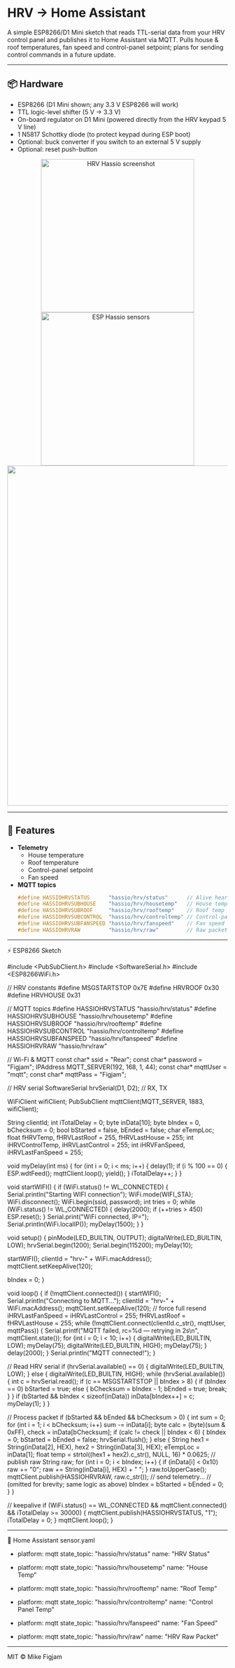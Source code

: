 # HRV → Home Assistant

A simple ESP8266/D1 Mini sketch that reads TTL-serial data from your HRV control panel and publishes it to Home Assistant via MQTT. Pulls house & roof temperatures, fan speed and control-panel setpoint; plans for sending control commands in a future update.

---

## 📦 Hardware

- ESP8266 (D1 Mini shown; any 3.3 V ESP8266 will work)  
- TTL logic-level shifter (5 V → 3.3 V)  
- On-board regulator on D1 Mini (powered directly from the HRV keypad 5 V line)  
- 1 N5817 Schottky diode (to protect keypad during ESP boot)  
- Optional: buck converter if you switch to an external 5 V supply  
- Optional: reset push-button  

<p align="center">
  <img src="https://user-images.githubusercontent.com/29391962/141737219-631d36ff-4ed0-4e42-ac0c-32908596b6b3.png" width="350" alt="HRV Hassio screenshot"/>
  <img src="https://user-images.githubusercontent.com/29391962/142518413-146c2566-e426-4eaf-9b21-13e86fca7d52.png" width="350" alt="ESP Hassio sensors"/>
  <img width="1035" height="777" alt="image" src="https://github.com/user-attachments/assets/18cdaeea-f2a3-4aa9-b0f8-0c1edc792d2e" />

</p>


---

## 🚀 Features

- **Telemetry**  
  - House temperature  
  - Roof temperature  
  - Control-panel setpoint  
  - Fan speed  
- **MQTT topics**  
  ```cpp
  #define HASSIOHRVSTATUS      "hassio/hrv/status"      // Alive heartbeat
  #define HASSIOHRVSUBHOUSE    "hassio/hrv/housetemp"   // House temp
  #define HASSIOHRVSUBROOF     "hassio/hrv/rooftemp"    // Roof temp
  #define HASSIOHRVSUBCONTROL  "hassio/hrv/controltemp" // Control-panel setpoint
  #define HASSIOHRVSUBFANSPEED "hassio/hrv/fanspeed"    // Fan speed
  #define HASSIOHRVRAW         "hassio/hrv/raw"         // Raw packet hex


---

⚡ ESP8266 Sketch

#include <PubSubClient.h>
#include <SoftwareSerial.h>
#include <ESP8266WiFi.h>

// HRV constants
#define MSGSTARTSTOP 0x7E
#define HRVROOF      0x30
#define HRVHOUSE     0x31

// MQTT topics
#define HASSIOHRVSTATUS      "hassio/hrv/status"
#define HASSIOHRVSUBHOUSE    "hassio/hrv/housetemp"
#define HASSIOHRVSUBROOF     "hassio/hrv/rooftemp"
#define HASSIOHRVSUBCONTROL  "hassio/hrv/controltemp"
#define HASSIOHRVSUBFANSPEED "hassio/hrv/fanspeed"
#define HASSIOHRVRAW         "hassio/hrv/raw"

// Wi-Fi & MQTT
const char* ssid       = "Rear";
const char* password   = "Figjam";
IPAddress   MQTT_SERVER(192, 168, 1, 44);
const char* mqttUser   = "mqtt";
const char* mqttPass   = "Figjam";

// HRV serial
SoftwareSerial hrvSerial(D1, D2);  // RX, TX

WiFiClient   wifiClient;
PubSubClient mqttClient(MQTT_SERVER, 1883, wifiClient);

String clientId;
int    iTotalDelay = 0;
byte   inData[10];
byte   bIndex = 0, bChecksum = 0;
bool   bStarted = false, bEnded = false;
char   eTempLoc;
float  fHRVTemp, fHRVLastRoof = 255, fHRVLastHouse = 255;
int    iHRVControlTemp, iHRVLastControl = 255;
int    iHRVFanSpeed, iHRVLastFanSpeed = 255;

void myDelay(int ms) {
  for (int i = 0; i < ms; i++) {
    delay(1);
    if (i % 100 == 0) {
      ESP.wdtFeed();
      mqttClient.loop();
      yield();
    }
    iTotalDelay++;
  }
}

void startWIFI() {
  if (WiFi.status() != WL_CONNECTED) {
    Serial.println("Starting WIFI connection");
    WiFi.mode(WIFI_STA);
    WiFi.disconnect();
    WiFi.begin(ssid, password);
    int tries = 0;
    while (WiFi.status() != WL_CONNECTED) {
      delay(2000);
      if (++tries > 450) ESP.reset();
    }
    Serial.print("WiFi connected, IP=");
    Serial.println(WiFi.localIP());
    myDelay(1500);
  }
}

void setup() {
  pinMode(LED_BUILTIN, OUTPUT);
  digitalWrite(LED_BUILTIN, LOW);
  hrvSerial.begin(1200);
  Serial.begin(115200);
  myDelay(10);

  startWIFI();
  clientId = "hrv-" + WiFi.macAddress();
  mqttClient.setKeepAlive(120);

  bIndex = 0;
}

void loop() {
  if (!mqttClient.connected()) {
    startWIFI();
    Serial.println("Connecting to MQTT...");
    clientId = "hrv-" + WiFi.macAddress();
    mqttClient.setKeepAlive(120);
    // force full resend
    iHRVLastFanSpeed = iHRVLastControl = 255;
    fHRVLastRoof    = fHRVLastHouse   = 255;
    while (!mqttClient.connect(clientId.c_str(), mqttUser, mqttPass)) {
      Serial.printf("MQTT failed, rc=%d — retrying in 2s\n", mqttClient.state());
      for (int i = 0; i < 10; i++) {
        digitalWrite(LED_BUILTIN, LOW);  myDelay(75);
        digitalWrite(LED_BUILTIN, HIGH); myDelay(75);
      }
      delay(2000);
    }
    Serial.println("MQTT connected!");
  }

  // Read HRV serial
  if (hrvSerial.available() == 0) {
    digitalWrite(LED_BUILTIN, LOW);
  } else {
    digitalWrite(LED_BUILTIN, HIGH);
    while (hrvSerial.available()) {
      int c = hrvSerial.read();
      if (c == MSGSTARTSTOP || bIndex > 8) {
        if (bIndex == 0) bStarted = true;
        else { bChecksum = bIndex - 1; bEnded = true; break; }
      }
      if (bStarted && bIndex < sizeof(inData)) inData[bIndex++] = c;
      myDelay(1);
    }
  }

  // Process packet
  if (bStarted && bEnded && bChecksum > 0) {
    int sum = 0;
    for (int i = 1; i < bChecksum; i++) sum -= inData[i];
    byte calc = (byte)(sum & 0xFF), check = inData[bChecksum];
    if (calc != check || bIndex < 6) {
      bIndex = 0; bStarted = bEnded = false; hrvSerial.flush();
    } else {
      String hex1 = String(inData[2], HEX), hex2 = String(inData[3], HEX);
      eTempLoc = inData[1];
      float temp = strtol((hex1 + hex2).c_str(), NULL, 16) * 0.0625;
      // publish raw
      String raw;
      for (int i = 0; i < bIndex; i++) {
        if (inData[i] < 0x10) raw += "0";
        raw += String(inData[i], HEX) + " ";
      }
      raw.toUpperCase();
      mqttClient.publish(HASSIOHRVRAW, raw.c_str());
      // send telemetry...
      // (omitted for brevity; same logic as above)
      bIndex = bStarted = bEnded = 0;
    }
  }

  // keepalive
  if (WiFi.status() == WL_CONNECTED && mqttClient.connected() && iTotalDelay >= 30000) {
    mqttClient.publish(HASSIOHRVSTATUS, "1");
    iTotalDelay = 0;
  }
  mqttClient.loop();
}


---

📝 Home Assistant sensor.yaml

- platform: mqtt
  state_topic: "hassio/hrv/status"
  name: "HRV Status"

- platform: mqtt
  state_topic: "hassio/hrv/housetemp"
  name: "House Temp"

- platform: mqtt
  state_topic: "hassio/hrv/rooftemp"
  name: "Roof Temp"

- platform: mqtt
  state_topic: "hassio/hrv/controltemp"
  name: "Control Panel Temp"

- platform: mqtt
  state_topic: "hassio/hrv/fanspeed"
  name: "Fan Speed"

- platform: mqtt
  state_topic: "hassio/hrv/raw"
  name: "HRV Raw Packet"


---

MIT © Mike Figjam




